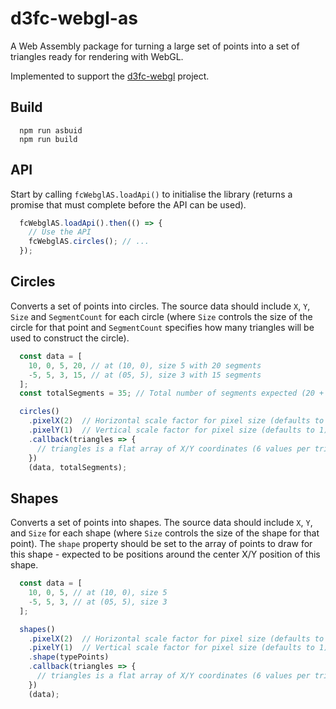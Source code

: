 # d3fc-webgl-as

A Web Assembly package for turning a large set of points into a set of triangles ready for rendering with WebGL.

Implemented to support the [d3fc-webgl](https://github.com/DevAndyLee/d3fc-webgl) project.

## Build

```
  npm run asbuid
  npm run build
```

## API

Start by calling `fcWebglAS.loadApi()` to initialise the library (returns a promise that must complete before the API can be used).

```javascript
  fcWebglAS.loadApi().then(() => {
    // Use the API
    fcWebglAS.circles(); // ...
  });
```

## Circles

Converts a set of points into circles. The source data should include `X`, `Y`, `Size` and `SegmentCount` for each circle (where `Size` controls the size of the circle for that point and `SegmentCount` specifies how many triangles will be used to construct the circle).

```javascript
  const data = [
    10, 0, 5, 20, // at (10, 0), size 5 with 20 segments
    -5, 5, 3, 15, // at (05, 5), size 3 with 15 segments
  ];
  const totalSegments = 35; // Total number of segments expected (20 + 15)

  circles()
    .pixelX(2)  // Horizontal scale factor for pixel size (defaults to 1)
    .pixelY(1)  // Vertical scale factor for pixel size (defaults to 1)
    .callback(triangles => {
      // triangles is a flat array of X/Y coordinates (6 values per triangle)
    })
    (data, totalSegments);
```

## Shapes

Converts a set of points into shapes. The source data should include `X`, `Y`, and `Size` for each shape (where `Size` controls the size of the shape for that point). The `shape` property should be set to the array of points to draw for this shape - expected to be positions around the center X/Y position of this shape.

```javascript
  const data = [
    10, 0, 5, // at (10, 0), size 5
    -5, 5, 3, // at (05, 5), size 3
  ];

  shapes()
    .pixelX(2)  // Horizontal scale factor for pixel size (defaults to 1)
    .pixelY(1)  // Vertical scale factor for pixel size (defaults to 1)
    .shape(typePoints)
    .callback(triangles => {
      // triangles is a flat array of X/Y coordinates (6 values per triangle)
    })
    (data);
```
